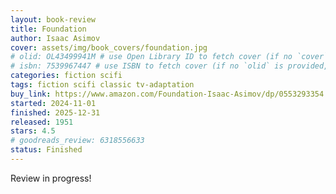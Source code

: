 ```yaml
---
layout: book-review
title: Foundation
author: Isaac Asimov
cover: assets/img/book_covers/foundation.jpg
# olid: OL43499941M # use Open Library ID to fetch cover (if no `cover` is provided)
# isbn: 7539967447 # use ISBN to fetch cover (if no `olid` is provided, dashes are optional)
categories: fiction scifi
tags: fiction scifi classic tv-adaptation
buy_link: https://www.amazon.com/Foundation-Isaac-Asimov/dp/0553293354
started: 2024-11-01
finished: 2025-12-31
released: 1951
stars: 4.5
# goodreads_review: 6318556633
status: Finished
---
```


Review in progress!
